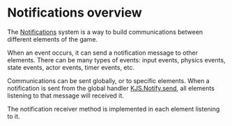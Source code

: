 # Notifications overview

The [Notifications](https://khanonjs.com/api-docs/modules/decorators_notification.html) system is a way to build communications between different elements of the game.

When an event occurs, it can send a notification message to other elements. There can be many types of events: input events, physics events, state events, actor events, timer events, etc.

Communications can be sent globally, or to specific elements. When a notification is sent from the global handler [KJS.Notify.send](https://khanonjs.com/api-docs/functions/kjs.KJS.Notify.send.html), all elements listening to that message will received it.

The notification receiver method is implemented in each element listening to it.